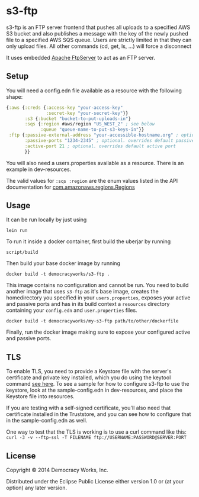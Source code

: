 # s3-ftp

s3-ftp is an FTP server frontend that pushes all uploads to a specified AWS S3 bucket and also publishes a message with the key of the newly pushed file to a specified AWS SQS queue. Users are strictly limited in that they can only upload files. All other commands (cd, get, ls, ...) will force a disconnect

It uses embedded [Apache FtpServer](http://mina.apache.org/ftpserver-project/) to act as an FTP server.


## Setup

You will need a config.edn file available as a resource with the
following shape:

```clojure
{:aws {:creds {:access-key "your-access-key"
               :secret-key "your-secret-key"}}
       :s3 {:bucket "bucket-to-put-uploads-in"}
       :sqs {:region #aws/region "US_WEST_2" ; see below
             :queue "queue-name-to-put-s3-keys-in"}}
 :ftp {:passive-external-address "your-accessible-hostname.org" ; optional. overrides using machines hostname
       :passive-ports "1234-2345" ; optional. overrides default passive ports
       :active-port 21 ; optional. overrides default active port
       }}

```

You will also need a users.properties available as a resource. There is an example in dev-resources.

The valid values for `:sqs :region` are the enum values listed in
the API documentation for [com.amazonaws.regions.Regions](http://docs.aws.amazon.com/AWSJavaSDK/latest/javadoc/com/amazonaws/regions/Regions.html)

## Usage

It can be run locally by just using 

`lein run`

To run it inside a docker container, first build the uberjar by running

`script/build`

Then build your base docker image by running 

`docker build -t democracyworks/s3-ftp .`

This image contains no configuration and cannot be run. You need to build another image that uses `s3-ftp` as it's base image, creates the homedirectory you specified in your `users.properties`, exposes your active and passive ports and has in its build context a `resources` directory containing your `config.edn` and `user.properties` files.

`docker build -t democracyworks/my-s3-ftp path/to/other/dockerfile`

Finally, run the docker image making sure to expose your configured active and passive ports.

## TLS

To enable TLS, you need to provide a Keystore file with the server's certificate and private key installed, which you do using the keytool command [see here](http://docs.oracle.com/javase/1.5.0/docs/tooldocs/solaris/keytool.html). To see a sample for how to configure s3-ftp to use the keystore, look at the sample-config.edn in dev-resources, and place the Keystore file into resources. 

If you are testing with a self-signed certificate, you'll also need that certificate installed in the Truststore, and you can see how to configure that in the sample-config.edn as well.

One way to test that the TLS is working is to use a curl command like this:
`curl -3 -v --ftp-ssl -T FILENAME ftp://USERNAME:PASSWORD@SERVER:PORT`

## License

Copyright © 2014 Democracy Works, Inc.

Distributed under the Eclipse Public License either version 1.0 or (at
your option) any later version.
